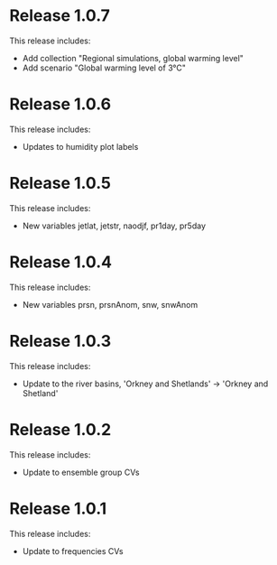 # Release 1.0.7

This release includes:
* Add collection "Regional simulations, global warming level"
* Add scenario "Global warming level of 3°C"


# Release 1.0.6

This release includes:
* Updates to humidity plot labels


# Release 1.0.5

This release includes:
* New variables jetlat, jetstr, naodjf, pr1day, pr5day


# Release 1.0.4

This release includes:
* New variables prsn, prsnAnom, snw, snwAnom


# Release 1.0.3

This release includes:
* Update to the river basins, 'Orkney and Shetlands' -> 'Orkney and Shetland'


# Release 1.0.2

This release includes:
* Update to ensemble group CVs


# Release 1.0.1

This release includes:
* Update to frequencies CVs

